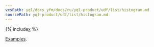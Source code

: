 ```yaml
---
vcsPath: yql/docs_yfm/docs/ru/yql-product/udf/list/histogram.md
sourcePath: yql-product/udf/list/histogram.md
---
```


{% include[x](_includes/histogram.md) %}

[Examples](https://a.yandex-team.ru/arc/trunk/arcadia/yql/udfs/common/histogram/test/cases/).
